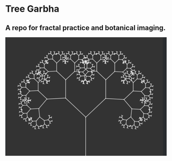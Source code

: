 # Tree Garbha

## A repo for fractal practice and botanical imaging.

![tree1](/images/treetime.png)
